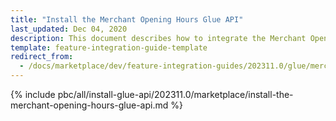 ```yaml
---
title: "Install the Merchant Opening Hours Glue API"
last_updated: Dec 04, 2020
description: This document describes how to integrate the Merchant Opening Hours Glue API feature into a Spryker project.
template: feature-integration-guide-template
redirect_from:
  - /docs/marketplace/dev/feature-integration-guides/202311.0/glue/merchant-opening-hours-feature-integration.html
---
```


{% include pbc/all/install-glue-api/202311.0/marketplace/install-the-merchant-opening-hours-glue-api.md %} <!-- To edit, see /_includes/pbc/all/install-glue-api/202311.0/marketplace/install-the-merchant-opening-hours-glue-api.md -->
